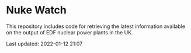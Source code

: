 # Nuke Watch

This repository includes code for retrieving the latest information available on the output of EDF nuclear power plants in the UK.

Last updated: 2022-01-12 21:07